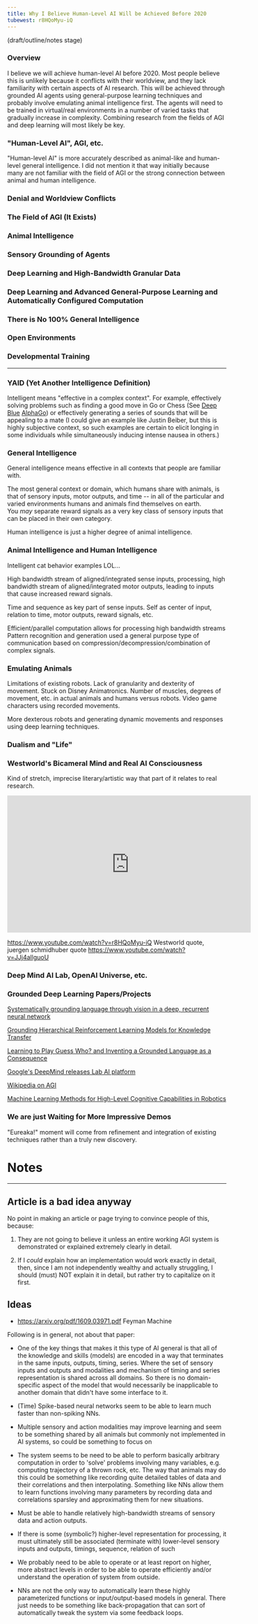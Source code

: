 ```yaml
---
title: Why I Believe Human-Level AI Will be Achieved Before 2020
tubewest: r8HQoMyu-iQ
---
```


(draft/outline/notes stage)

### Overview

I believe we will achieve human-level AI before 2020.  Most people believe this is unlikely
because it conflicts with their worldview, and they lack familiarity with certain aspects 
of AI research.
This will be achieved through grounded AI agents using general-purpose learning techniques
and probably involve emulating animal intelligence first. The agents will need to 
be trained in virtual/real environments in a number of varied tasks that gradually
increase in complexity.  Combining research from the fields of AGI and deep learning will
most likely be key.

### "Human-Level AI", AGI, etc.

"Human-level AI" is more accurately described as animal-like and human-level general intelligence.
I did not mention it that way initially because many are not familiar with the field of
AGI or the strong connection between animal and human intelligence.

### Denial and Worldview Conflicts

### The Field of AGI (It Exists)

### Animal Intelligence

### Sensory Grounding of Agents

### Deep Learning and High-Bandwidth Granular Data


### Deep Learning and Advanced General-Purpose Learning and Automatically Configured Computation


### There is No 100% General Intelligence

### Open Environments

### Developmental Training

---------

### YAID (Yet Another Intelligence Definition)

Intelligent means "effective in a complex context".  For example, effectively
solving problems such as finding a good move in Go or Chess (See 
[Deep Blue](https://en.wikipedia.org/wiki/Deep_Blue_(chess_computer)) 
[AlphaGo](https://en.wikipedia.org/wiki/AlphaGo)) or effectively generating
a series of sounds that will be appealing to a mate 
(I could give an example like Justin Beiber, but this is 
highly subjective context, so such examples are certain to 
elicit longing in some individuals while
simultaneously inducing intense nausea in others.)

### General Intelligence

General intelligence means effective in all contexts that people are
 familiar with.

The most general context or domain, which humans share with animals, is that of
sensory inputs, motor outputs, and time -- in all of the particular
and varied environments humans and animals find themselves on earth.  
You _may_ separate reward signals as a very key class of sensory inputs
that can be placed in their own category.

Human intelligence is just a higher degree of animal intelligence.

### Animal Intelligence and Human Intelligence

Intelligent cat behavior examples LOL...

High bandwidth stream of aligned/integrated sense inputs, processing, high bandwidth stream of aligned/integrated motor outputs, leading to inputs that cause increased
reward signals.

Time and sequence as key part of sense inputs.  Self as center of input, relation to
time, motor outputs, reward signals, etc.

Efficient/parallel computation allows for processing high bandwidth streams
Pattern recognition and generation used a general purpose type of communication
based on compression/decompression/combination of complex signals.

### Emulating Animals

Limitations of existing robots.  Lack of granularity and dexterity of movement.
Stuck on Disney Animatronics.  Number of muscles, degrees of movement, etc.
in actual animals and humans versus robots.  Video game characters using
recorded movements.

More dexterous robots and generating dynamic movements and responses 
using deep learning techniques.

### Dualism and "Life"


### Westworld's Bicameral Mind and Real AI Consciousness

Kind of stretch, imprecise literary/artistic way that part of it
relates to real research. 

<iframe width="560" height="315" src="https://www.youtube.com/embed/JJj4allguoU" frameborder="0" allowfullscreen></iframe>

https://www.youtube.com/watch?v=r8HQoMyu-iQ
Westworld quote, juergen schmidhuber quote https://www.youtube.com/watch?v=JJj4allguoU

### Deep Mind AI Lab, OpenAI Universe, etc.

### Grounded Deep Learning Papers/Projects

[Systematically grounding language through vision in a deep, recurrent neural network](http://dl.acm.org/citation.cfm?id=2032886)

[Grounding Hierarchical Reinforcement Learning Models for Knowledge Transfer](https://pdfs.semanticscholar.org/4874/6c6f781930b10349fcec80b1636ca8f6123c.pdf)

[Learning to Play Guess Who? and Inventing a Grounded Language as a Consequence](https://arxiv.org/abs/1611.03218)

[Google's DeepMind releases Lab AI platform](http://www.bit-tech.net/news/bits/2016/12/06/deepmind-lab/1)

[Wikipedia on AGI](https://en.wikipedia.org/wiki/Artificial_general_intelligence)

[Machine Learning Methods for High-Level Cognitive Capabilities in Robotics](http://journal.frontiersin.org/researchtopic/5334/machine-learning-methods-for-high-level-cognitive-capabilities-in-robotics)

### We are just Waiting for More Impressive Demos

"Eureaka!" moment will come from refinement and integration of existing techniques
rather than a truly new discovery.


# Notes

------------------------------------------------------

## Article is a bad idea anyway

No point in making an article or page trying to convince people of this, because:

1. They are not going to believe it unless an entire working AGI system is demonstrated or
   explained extremely clearly in detail.

2. If I _could_ explain how an implementation would work exactly in detail, then,
   since I am not independently wealthy and actually struggling, I should (must)
   NOT explain it in detail, but rather try to capitalize on it first.

## Ideas

* https://arxiv.org/pdf/1609.03971.pdf  Feyman Machine

Following is in general, not about that paper:

* One of the key things that makes it this type of AI general is that all of the knowledge
and skills (models) are encoded in a way that terminates in the same inputs, outputs, timing, series.
Where the set of sensory inputs and outputs and modalities and mechanism of timing and series
representation is shared across all domains.  So there is no domain-specific aspect of the model that would necessarily be inapplicable to another domain that didn't have some interface to it. 

* (Time) Spike-based neural networks seem to be able to learn much faster than non-spiking NNs.

* Multiple sensory and action modalities may improve learning and seem to be something
  shared by all animals but commonly not implemented in AI systems, so could be something
  to focus on

* The system seems to be need to be able to perform basically arbitrary computation in order
  to 'solve' problems involving many variables, e.g. computing trajectory of a thrown rock, etc.
  The way that animals may do this could be something like recording quite detailed
  tables of data and their correlations and then interpolating.  Something like NNs
  allow them to learn functions involving many parameters by recording data and correlations
  sparsley and approximating them for new situations.

* Must be able to handle relatively high-bandwidth streams of sensory data and action outputs.

* If there is some (symbolic?) higher-level representation for processing, it must ultimately still
be associated (terminate with) lower-level sensory inputs and outputs, timings, sequence, relation 
of such

* We probably need to be able to operate or at least report on higher, more abstract levels in order to be able to operate efficiently and/or understand the operation of system from outside.

* NNs are not the only way to automatically learn these highly parameterized functions or input/output-based models in general.  There just needs to be something like back-propagation that
can sort of automatically tweak the system via some feedback loops.



